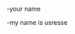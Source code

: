 -your name

-my name is usresse

<!---
usresse/usresse is a ✨ special ✨ repository because its `README.md` (this file) appears on your GitHub profile.
You can click the Preview link to take a look at your changes.
--->
